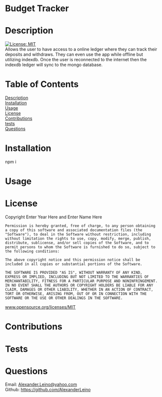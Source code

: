 
# Budget Tracker
# Description
[![License: MIT](https://img.shields.io/badge/License-MIT-yellow.svg)](https://opensource.org/licenses/MIT)<br>
Allows the user to have access to a online ledger where they can track their deposits and withdraws. They can even use the app while offline but utilizing indexdb. Once the user is reconnected to the internet then the indexdb ledger will sync to the mongo database.
# Table of Contents
[Description](#Description)<br>
[Installation](#Installation)<br>
[Usage](#Usage)<br>
[License](#License)<br>
[Contributions](#Contributions)<br>
[tests](#Tests)<br>
[Questions](#Questions)<br>
# Installation<br>
npm i 
# Usage
 
# License 
Copyright Enter Year Here and Enter Name Here
    
    Permission is hereby granted, free of charge, to any person obtaining a copy of this software and associated documentation files (the "Software"), to deal in the Software without restriction, including without limitation the rights to use, copy, modify, merge, publish, distribute, sublicense, and/or sell copies of the Software, and to permit persons to whom the Software is furnished to do so, subject to the following conditions:
    
    The above copyright notice and this permission notice shall be included in all copies or substantial portions of the Software.
    
    THE SOFTWARE IS PROVIDED "AS IS", WITHOUT WARRANTY OF ANY KIND, EXPRESS OR IMPLIED, INCLUDING BUT NOT LIMITED TO THE WARRANTIES OF MERCHANTABILITY, FITNESS FOR A PARTICULAR PURPOSE AND NONINFRINGEMENT. IN NO EVENT SHALL THE AUTHORS OR COPYRIGHT HOLDERS BE LIABLE FOR ANY CLAIM, DAMAGES OR OTHER LIABILITY, WHETHER IN AN ACTION OF CONTRACT, TORT OR OTHERWISE, ARISING FROM, OUT OF OR IN CONNECTION WITH THE SOFTWARE OR THE USE OR OTHER DEALINGS IN THE SOFTWARE.
www.opensource.org/licenses/MIT
# Contributions

# Tests
 
# Questions
Email: Alexander.Leino@yahoo.com <br>
Github: https://github.com/AlexanderLeino
